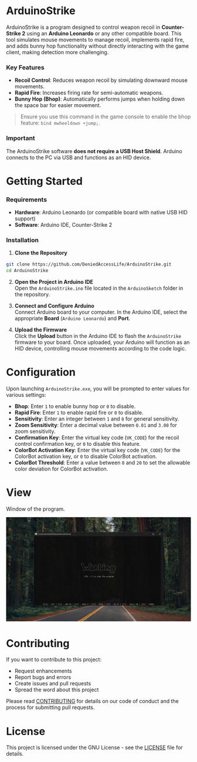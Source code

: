 # ArduinoStrike
ArduinoStrike is a program designed to control weapon recoil in **Counter-Strike 2** using an **Arduino Leonardo** or any other compatible board. This tool simulates mouse movements to manage recoil, implements rapid fire, and adds bunny hop functionality without directly interacting with the game client, making detection more challenging.

### Key Features
- **Recoil Control**: Reduces weapon recoil by simulating downward mouse movements.
- **Rapid Fire**: Increases firing rate for semi-automatic weapons.
- **Bunny Hop (Bhop)**: Automatically performs jumps when holding down the space bar for easier movement.

> Ensure you use this command in the game console to enable the bhop feature: `bind mwheeldown +jump;`.

### Important
The ArduinoStrike software **does not require a USB Host Shield**. Arduino connects to the PC via USB and functions as an HID device.

# Getting Started
### Requirements
- **Hardware**: Arduino Leonardo (or compatible board with native USB HID support)
- **Software**: Arduino IDE, Counter-Strike 2

### Installation
1. **Clone the Repository**  
```bash
git clone https://github.com/DeniedAccessLife/ArduinoStrike.git
cd ArduinoStrike
```

2. **Open the Project in Arduino IDE**  
Open the `ArduinoStrike.ino` file located in the `ArduinoSketch` folder in the repository.

3. **Connect and Configure Arduino**  
Connect Arduino board to your computer. In the Arduino IDE, select the appropriate **Board** (`Arduino Leonardo`) and **Port**.

4. **Upload the Firmware**  
Click the **Upload** button in the Arduino IDE to flash the `ArduinoStrike` firmware to your board. Once uploaded, your Arduino will function as an HID device, controlling mouse movements according to the code logic.

# Configuration
Upon launching `ArduinoStrike.exe`, you will be prompted to enter values for various settings:

- **Bhop**: Enter `1` to enable bunny hop or `0` to disable.
- **Rapid Fire**: Enter `1` to enable rapid fire or `0` to disable.
- **Sensitivity**: Enter an integer between `1` and `8` for general sensitivity.
- **Zoom Sensitivity**: Enter a decimal value between `0.01` and `3.00` for zoom sensitivity.
- **Confirmation Key**: Enter the virtual key code (`VK_CODE`) for the recoil control confirmation key, or `0` to disable this feature.
- **ColorBot Activation Key**: Enter the virtual key code (`VK_CODE`) for the ColorBot activation key, or `0` to disable ColorBot activation.
- **ColorBot Threshold**: Enter a value between `0` and `20` to set the allowable color deviation for ColorBot activation.

# View
Window of the program.

![alt text](https://raw.githubusercontent.com/DeniedAccessLife/ArduinoStrike/master/view.png)

# Contributing
If you want to contribute to this project:
- Request enhancements
- Report bugs and errors
- Create issues and pull requests
- Spread the word about this project

Please read [CONTRIBUTING](CONTRIBUTING.md) for details on our code of conduct and the process for submitting pull requests.

# License
This project is licensed under the GNU License - see the [LICENSE](LICENSE) file for details.
